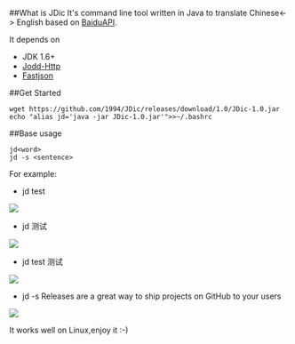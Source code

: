 ##What is JDic
It's command line tool written in Java to translate Chinese<-> English based on [BaiduAPI][1].

It depends on

 - JDK 1.6+
 - [Jodd-Http][2]
 - [Fastjson][3]

##Get Started

    wget https://github.com/1994/JDic/releases/download/1.0/JDic-1.0.jar
    echo "alias jd='java -jar JDic-1.0.jar'">>~/.bashrc
    
##Base usage
    
    jd<word>
    jd -s <sentence>
    
For example:
  
 - jd test

![](http://7xawrk.com1.z0.glb.clouddn.com/15-10-18/50806598.jpg)
 
 - jd 测试

![](http://7xawrk.com1.z0.glb.clouddn.com/15-10-18/62848779.jpg)


 - jd test 测试

![](http://7xawrk.com1.z0.glb.clouddn.com/15-10-18/3268308.jpg)


 - jd -s Releases are a great way to ship projects on GitHub to your users

![](http://7xawrk.com1.z0.glb.clouddn.com/15-10-18/36765136.jpg)

It works well on Linux,enjoy it :-)


  [1]: http://developer.baidu.com/wiki/index.php?title=%E5%B8%AE%E5%8A%A9%E6%96%87%E6%A1%A3%E9%A6%96%E9%A1%B5/%E7%99%BE%E5%BA%A6%E7%BF%BB%E8%AF%91API
  [2]: https://github.com/oblac/jodd
  [3]: https://github.com/alibaba/fastjson